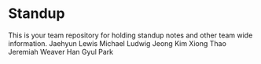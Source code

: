 # Standup

This is your team repository for holding standup notes and other team wide information. 
Jaehyun Lewis
Michael Ludwig
Jeong Kim
Xiong Thao
Jeremiah Weaver
Han Gyul Park